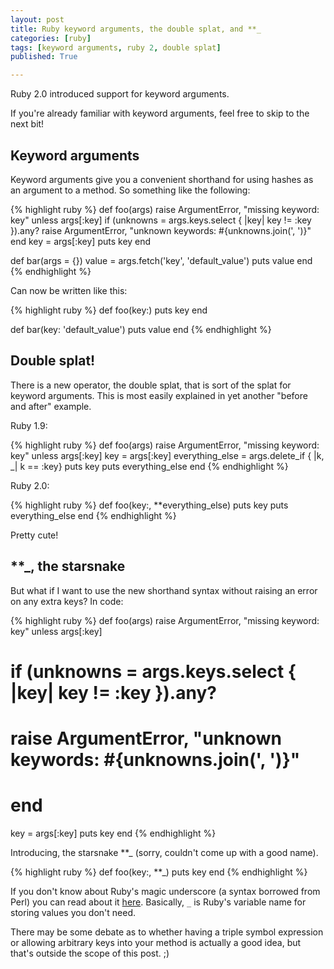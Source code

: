 ```yaml
---
layout: post
title: Ruby keyword arguments, the double splat, and **_
categories: [ruby]
tags: [keyword arguments, ruby 2, double splat]
published: True

---
```


Ruby 2.0 introduced support for keyword arguments.

If you're already familiar with keyword arguments, feel free to skip to the next bit!

Keyword arguments
-----------------

Keyword arguments give you a convenient shorthand for using hashes as an argument to a method. So something like the following:

{% highlight ruby %}
def foo(args)
  raise ArgumentError, "missing keyword: key" unless args[:key]
  if (unknowns = args.keys.select { |key| key != :key }).any?
    raise ArgumentError, "unknown keywords: #{unknowns.join(', ')}"
  end
  key = args[:key]
  puts key
end

def bar(args = {})
  value = args.fetch('key', 'default_value')
  puts value
end
{% endhighlight %}

Can now be written like this:

{% highlight ruby %}
def foo(key:)
  puts key
end

def bar(key: 'default_value')
  puts value
end
{% endhighlight %}

Double splat!
-------------

There is a new operator, the double splat, that is sort of the splat for keyword arguments. This is most easily explained in yet another "before and after" example.

Ruby 1.9:

{% highlight ruby %}
def foo(args)
  raise ArgumentError, "missing keyword: key" unless args[:key]
  key = args[:key]
  everything_else = args.delete_if { |k, _| k == :key}
  puts key
  puts everything_else
end
{% endhighlight %}

Ruby 2.0:

{% highlight ruby %}
def foo(key:, **everything_else)
  puts key
  puts everything_else
end
{% endhighlight %}

Pretty cute!

**_, the starsnake
------------------

But what if I want to use the new shorthand syntax without raising an error on any extra keys? In code:

{% highlight ruby %}
def foo(args)
  raise ArgumentError, "missing keyword: key" unless args[:key]
  # if (unknowns = args.keys.select { |key| key != :key }).any?
  #   raise ArgumentError, "unknown keywords: #{unknowns.join(', ')}"
  # end
  key = args[:key]
  puts key
end
{% endhighlight %}

Introducing, the starsnake **_ (sorry, couldn't come up with a good name).

{% highlight ruby %}
def foo(key:, **_)
  puts key
end
{% endhighlight %}

If you don't know about Ruby's magic underscore (a syntax borrowed from Perl) you can read about it [here][magic-underscore]. Basically, `_` is Ruby's variable name for storing values you don't need.

There may be some debate as to whether having a triple symbol expression or allowing arbitrary keys into your method is actually a good idea, but that's outside the scope of this post. ;)

[magic-underscore]: http://po-ru.com/diary/rubys-magic-underscore/

